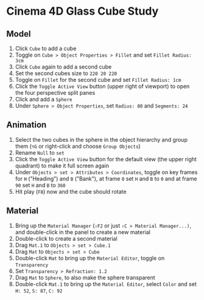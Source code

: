# Cinema 4D Glass Cube Study

## Model

1. Click `Cube` to add a cube
2. Toggle on `Cube > Object Properties > Fillet` and set `Fillet Radius: 3cm`
3. Click `Cube` again to add a second cube
4. Set the second cubes size to `220 20 220`
5. Toggle on `Fillet` for the second cube and set `Fillet Radius: 1cm`
6. Click the `Toggle Active View` button (upper right of viewport) to open the four perspective split panes
7. Click and add a `Sphere`
8. Under `Sphere > Object Properties`, set `Radius: 80` and `Segments: 24`

## Animation

1. Select the two cubes in the sphere in the object hierarchy and group them (`⌥G` or right-click and choose `Group Objects`)
2. Rename `Null` to `set`
3. Click the `Toggle Active View` button for the default view (the upper right quadrant) to make it full screen again
4. Under `Objects > set > Attributes > Coordinates`, toggle on key frames for `H` ("Heading") and `B` ("Bank"), at frame `0` set `H` and `B` to `0` and at frame `90` set `H` and `B` to `360`
5. Hit play (`F8`) now and the cube should rotate

## Material

1. Bring up the `Material Manager` (`⇧F2` or just `⇧C > Material Manager...)`, and double-click in the panel to create a new material
2. Double-click to create a second material
3. Drag `Mat.1` to `Objects > set > Cube.1`
4. Drag `Mat` to `Objects > set > Cube`
5. Double-click `Mat` to bring up the `Material Editor`, toggle on `Transparency`
6. Set `Transparency > Refraction: 1.2`
7. Drag `Mat` to `Sphere`, to also make the sphere transparent
8. Double-click `Mat.1` to bring up the `Material Editor`, select `Color` and set `H: 52`, `S: 87`, `C: 92`


